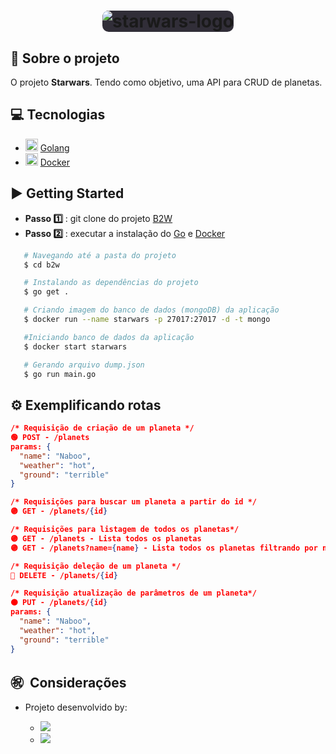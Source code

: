 <h1 align="center">
  <img style="background-color: #312e38; border-radius: 10px;" alt="starwars-logo" src="https://pyxis.nymag.com/v1/imgs/314/20c/5e25fc541fc4e0b84bc393e1e316f07b40-18-Star-Wars-Logo.2x.h473.w710.jpg" />
</h1>

## 🔖 Sobre o projeto

O projeto **Starwars**. Tendo como objetivo, uma API para CRUD de planetas.

## 💻 Tecnologias

- <img width="20px" src="https://img.icons8.com/color/2x/golang.png" /> [Golang](https://golang.org/ "Golang")
- <img width="20px" src="https://img.icons8.com/dusk/2x/docker.png" /> [Docker](https://www.docker.com/ "Docker")

## ▶️ Getting Started

- **Passo 1️⃣** : git clone do projeto [B2W](https://github.com/rafaelsanzio/b2w "B2W")
- **Passo 2️⃣** : executar a instalação do [Go](https://golang.org/ "Go") e [Docker](https://www.docker.com/ "Docker")

```bash
   # Navegando até a pasta do projeto
   $ cd b2w

   # Instalando as dependências do projeto
   $ go get .

   # Criando imagem do banco de dados (mongoDB) da aplicação
   $ docker run --name starwars -p 27017:27017 -d -t mongo

   #Iniciando banco de dados da aplicação
   $ docker start starwars

   # Gerando arquivo dump.json
   $ go run main.go
```

## ⚙️ Exemplificando rotas

```json
/* Requisição de criação de um planeta */
🟢 POST - /planets
params: {
  "name": "Naboo",
  "weather": "hot",
  "ground": "terrible"
}

/* Requisições para buscar um planeta a partir do id */
🟣 GET - /planets/{id}

/* Requisições para listagem de todos os planetas*/
🟣 GET - /planets - Lista todos os planetas
🟣 GET - /planets?name={name} - Lista todos os planetas filtrando por nome

/* Requisição deleção de um planeta */
🔴 DELETE - /planets/{id}

/* Requisição atualização de parâmetros de um planeta*/
🟠 PUT - /planets/{id}
params: {
  "name": "Naboo",
  "weather": "hot",
  "ground": "terrible"
}
```

## ㊗ ️ Considerações

- Projeto desenvolvido by:

  - <a href="https://github.com/rafaelsanzio">
      <img src="https://img.shields.io/badge/-Rafael%20Sanzio-000000?style=flat&logo=GitHub&logoColor=#000000" />
    </a>

  - <a href="https://www.linkedin.com/in/rafael-sanzio-012778143/">
      <img src="https://img.shields.io/badge/-Rafael%20Sanzio-0077B5?style=flat&logo=LinkedIN&logoColor=#000000" />
    </a>

